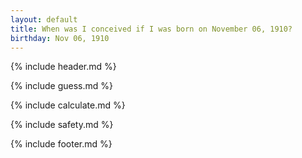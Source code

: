 ```yaml
---
layout: default
title: When was I conceived if I was born on November 06, 1910?
birthday: Nov 06, 1910
---
```


{% include header.md %}

{% include guess.md %}

{% include calculate.md %}

{% include safety.md %}

{% include footer.md %}



